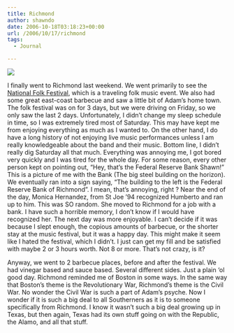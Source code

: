 ```yaml
---
title: Richmond
author: shawndo
date: 2006-10-18T03:18:23+00:00
url: /2006/10/17/richmond
tags:
  - Journal

---
```

![](/images/2006/10/20061015-shawn_richmond.jpg)

I finally went to Richmond last weekend. We went primarily to see the [National Folk Festival][1], which is a traveling folk music event. We also had some great east-coast barbecue and saw a little bit of Adam’s home town. The folk festival was on for 3 days, but we were driving on Friday, so we only saw the last 2 days. Unfortunately, I didn’t change my sleep schedule in time, so I was extremely tired most of Saturday. This may have kept me from enjoying everything as much as I wanted to. On the other hand, I do have a long history of not enjoying live music performances unless I am really knowledgeable about the band and their music. Bottom line, I didn’t really dig Saturday all that much. Everything was annoying me, I got bored very quickly and I was tired for the whole day. For some reason, every other person kept on pointing out, “Hey, that’s the Federal Reserve Bank Shawn!” This is a picture of me with the Bank (The big steel building on the horizon). We eventually ran into a sign saying, “The building to the left is the Federal Reserve Bank of Richmond”. I mean, that’s annoying, right ? Near the end of the day, Monica Hernandez, from St Joe ’94 recognized Humberto and ran up to him. This was SO random. She moved to Richmond for a job with a bank. I have such a horrible memory, I don’t know if I would have recognized her. The next day was more enjoyable. I can’t decide if it was because I slept enough, the copious amounts of barbecue, or the shorter stay at the music festival, but it was a happy day. This might make it seem like I hated the festival, which I didn’t. I just can get my fill and be satisfied with maybe 2 or 3 hours worth. Not 8 or more. That’s not crazy, is it? 

Anyway, we went to 2 barbecue places, before and after the festival. We had vinegar based and sauce based. Several different sides. Just a plain ‘ol good day. Richmond reminded me of Boston in some ways. In the same way that Boston’s theme is the Revolutionary War, Richmond’s theme is the Civil War. No wonder the Civil War is such a part of Adam’s psyche. Now I wonder if it is such a big deal to all Southerners as it is to someone specifically from Richmond. I know it wasn’t such a big deal growing up in Texas, but then again, Texas had its own stuff going on with the Republic, the Alamo, and all that stuff.

 [1]: http://www.nationalfolkfestival.com